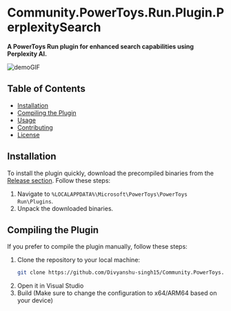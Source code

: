 # Community.PowerToys.Run.Plugin.PerplexitySearch

**A PowerToys Run plugin for enhanced search capabilities using Perplexity AI.**

![demoGIF](https://github.com/user-attachments/assets/8c521d0d-66f3-4537-9e0d-dfbcaea92255)

## Table of Contents

- [Installation](#installation)
- [Compiling the Plugin](#compiling-the-plugin)
- [Usage](#usage)
- [Contributing](#contributing)
- [License](#license)

## Installation

To install the plugin quickly, download the precompiled binaries from the [Release section](https://github.com/Divyanshu-singh15/Community.PowerToys.Run.Plugin.PerplexitySearch/releases/tag/v1.0.0). Follow these steps:

1. Navigate to `%LOCALAPPDATA%\Microsoft\PowerToys\PowerToys Run\Plugins`.
2. Unpack the downloaded binaries.

## Compiling the Plugin

If you prefer to compile the plugin manually, follow these steps:

1. Clone the repository to your local machine:
   ```bash
   git clone https://github.com/Divyanshu-singh15/Community.PowerToys.Run.Plugin.PerplexitySearch.git
2. Open it in Visual Studio
3. Build (Make sure to change the configuration to x64/ARM64 based on your device)
